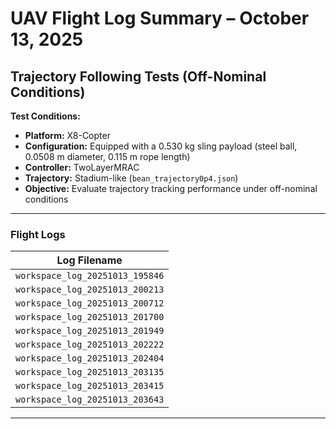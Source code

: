 # UAV Flight Log Summary – October 13, 2025

## **Trajectory Following Tests (Off-Nominal Conditions)**

**Test Conditions:**
- **Platform:** X8-Copter  
- **Configuration:** Equipped with a 0.530 kg sling payload (steel ball, 0.0508 m diameter, 0.115 m rope length)  
- **Controller:** TwoLayerMRAC  
- **Trajectory:** Stadium-like (`bean_trajectory0p4.json`)  
- **Objective:** Evaluate trajectory tracking performance under off-nominal conditions  

---

### **Flight Logs**

| Log Filename |
|---------------|
| `workspace_log_20251013_195846` |
| `workspace_log_20251013_200213` |
| `workspace_log_20251013_200712` |
| `workspace_log_20251013_201700` |
| `workspace_log_20251013_201949` |
| `workspace_log_20251013_202222` |
| `workspace_log_20251013_202404` |
| `workspace_log_20251013_203135` |
| `workspace_log_20251013_203415` |
| `workspace_log_20251013_203643` |

---